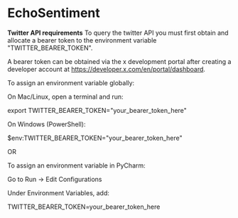 # EchoSentiment

**Twitter API requirements**
To query the twitter API you must first obtain and allocate a bearer token to the environment variable "TWITTER_BEARER_TOKEN". 

A bearer token can be obtained via the x development portal after creating a developer account at https://developer.x.com/en/portal/dashboard.

To assign an environment variable globally:

On Mac/Linux, open a terminal and run:

export TWITTER_BEARER_TOKEN="your_bearer_token_here"

On Windows (PowerShell):

$env:TWITTER_BEARER_TOKEN="your_bearer_token_here"

OR

To assign an environment variable in PyCharm: 

Go to Run → Edit Configurations

Under Environment Variables, add:

TWITTER_BEARER_TOKEN=your_bearer_token_here

